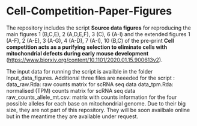 # Cell-Competition-Paper-Figures
The repository includes the script **Source data figures** for reproducing the main figures 1 (B,C,E), 2 (A,D,E,F), 3 (C), 6 (A-I) and the extended figures 1 (A-F), 2 (A-E), 3 (A-G), 4 (A-D), 7 (A-I), 10 (B,C)  of the pre-print **Cell competition acts as a purifying selection to eliminate
cells with mitochondrial defects during early mouse
development** (https://www.biorxiv.org/content/10.1101/2020.01.15.900613v2). 

The input data for running the script is availble in the folder Input_data_figures. Additional three files are neeeded for the script :
data_raw.Rda: raw counts matrix for scRNA seq data
data_tpm.Rda: normalised (TPM) counts matrix for scRNA seq data
raw_counts_allele_mt.csv: matrix with counts information for the four possible alleles for each base on mitochondrial genome.
Due to their big size, they are not part of this repository. They will be soon availbale online but in the meantime  they are available under request.
